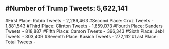 #Number of Trump Tweets: 5,622,141
---
#First Place: Rubio Tweets - 2,286,463
#Second Place: Cruz Tweets - 1,881,543
#Third Place: Clinton Tweets - 1,859,073
#Fourth Place: Sanders Tweets - 818,887
#Fifth Place: Carson Tweets - 396,343
#Sixth Place: Jeb! Tweets - 303,409
#Seventh Place: Kasich Tweets - 272,112
#Last Place: Total Tweets -  
